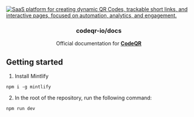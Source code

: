 <a href="https://codeqr.io">
  <img alt="SaaS platform for creating dynamic QR Codes, trackable short links, and interactive pages, focused on automation, analytics, and engagement." src="https://res.cloudinary.com/dhnaggn4g/image/upload/v1700072748/static/codeqr-thumbnail_w0oamm.png" />
</a>

<h3 align="center">codeqr-io/docs</h3>

<p align="center">
    Official documentation for <a href="https://codeqr.io"><strong>CodeQR</strong></a>
</p>

## Getting started

1. Install Mintlify

```
npm i -g mintlify
```

2. In the root of the repository, run the following command:

```
npm run dev
```

